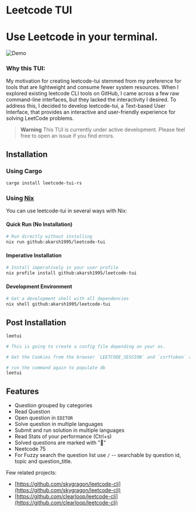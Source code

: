 # Leetcode TUI

# Use Leetcode in your terminal.

![Demo](https://vhs.charm.sh/vhs-44GmR9FJgOHtWRU0UPVJam.gif)

### Why this TUI:

My motivation for creating leetcode-tui stemmed from my preference for tools that are lightweight and consume fewer system resources. When I explored existing leetcode CLI tools on GitHub, I came across a few raw command-line interfaces, but they lacked the interactivity I desired.
To address this, I decided to develop leetcode-tui, a Text-based User Interface, that provides an interactive and user-friendly experience for solving LeetCode problems.

> **Warning**
> This TUI is currently under active development. Please feel free to open an issue if you find errors.

## Installation

### Using Cargo

```sh
cargo install leetcode-tui-rs
```

### Using [Nix](https://nix.dev/)

You can use leetcode-tui in several ways with Nix:

#### Quick Run (No Installation)
```sh
# Run directly without installing
nix run github:akarsh1995/leetcode-tui
```

#### Imperative Installation
```sh
# Install imperatively in your user profile
nix profile install github:akarsh1995/leetcode-tui
```

#### Development Environment
```sh
# Get a development shell with all dependencies
nix shell github:akarsh1995/leetcode-tui
```

## Post Installation

```sh
leetui

# This is going to create a config file depending on your os.

# Get the Cookies from the browser `LEETCODE_SESSION` and `csrftoken` and paste it in the config file

# run the command again to populate db
leetui
```

## Features

- Question grouped by categories
- Read Question
- Open question in `EDITOR`
- Solve question in multiple languages
- Submit and run solution in multiple languages
- Read Stats of your performance (Ctrl+s)
- Solved questions are marked with "👑"
- Neetcode 75
- For Fuzzy search the question list use `/` -- searchable by question id, topic and question_title.

Few related projects:

- [https://github.com/skygragon/leetcode-cli](https://github.com/skygragon/leetcode-cli)
- [https://github.com/clearloop/leetcode-cli](https://github.com/clearloop/leetcode-cli)
